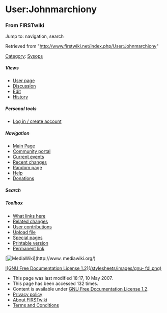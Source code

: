 # User:Johnmarchiony

### From FIRSTwiki

Jump to: navigation, search

Retrieved from "<http://www.firstwiki.net/index.php/User:Johnmarchiony>"

[Category](/index.php?title=Special:Categories&article=User%3AJohnmarchiony
"Special:Categories" ): [Sysops](/index.php/Category:Sysops "Category:Sysops"
)

##### Views

  * [User page](/index.php/User:Johnmarchiony)
  * [Discussion](/index.php/User_talk:Johnmarchiony)
  * [Edit](/index.php?title=User:Johnmarchiony&action=edit)
  * [History](/index.php?title=User:Johnmarchiony&action=history)

##### Personal tools

  * [Log in / create account](/index.php?title=Special:Userlogin&returnto=User:Johnmarchiony)

[](/index.php/Main_Page "Main Page" )

##### Navigation

  * [Main Page](/index.php/Main_Page)
  * [Community portal](/index.php/FIRSTwiki:Community_portal)
  * [Current events](/index.php/Current_events)
  * [Recent changes](/index.php/Special:Recentchanges)
  * [Random page](/index.php/Special:Random)
  * [Help](/index.php/Help:Contents)
  * [Donations](/index.php/FIRSTwiki:Site_support)

##### Search



##### Toolbox

  * [What links here](/index.php/Special:Whatlinkshere/User:Johnmarchiony)
  * [Related changes](/index.php/Special:Recentchangeslinked/User:Johnmarchiony)
  * [User contributions](/index.php/Special:Contributions/Johnmarchiony)
  * [Upload file](/index.php/Special:Upload)
  * [Special pages](/index.php/Special:Specialpages)
  * [Printable version](/index.php?title=User:Johnmarchiony&printable=yes)
  * [Permanent link](/index.php?title=User:Johnmarchiony&oldid=60373)

[![MediaWiki](/skins/common/images/poweredby_mediawiki_88x31.png)](http://www.
mediawiki.org/)

[![GNU Free Documentation License 1.2](/stylesheets/images/gnu-
fdl.png)](http://www.gnu.org/copyleft/fdl.html)

  * This page was last modified 18:17, 10 May 2007.
  * This page has been accessed 132 times.
  * Content is available under [GNU Free Documentation License 1.2](http://www.gnu.org/copyleft/fdl.html "http://www.gnu.org/copyleft/fdl.html" ).
  * [Privacy policy](/index.php/FIRSTwiki:Privacy_policy "FIRSTwiki:Privacy policy" )
  * [About FIRSTwiki](/index.php/FIRSTwiki:About "FIRSTwiki:About" )
  * [Terms and Conditions](/index.php/FIRSTwiki:Terms_and_conditions "FIRSTwiki:Terms and conditions" )

